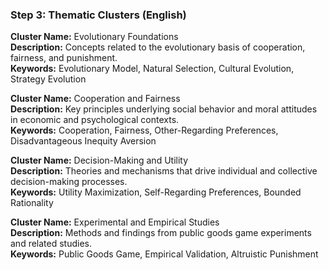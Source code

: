 ### Step 3: Thematic Clusters (English)  

**Cluster Name:** Evolutionary Foundations  
**Description:** Concepts related to the evolutionary basis of cooperation, fairness, and punishment.  
**Keywords:** Evolutionary Model, Natural Selection, Cultural Evolution, Strategy Evolution  

**Cluster Name:** Cooperation and Fairness  
**Description:** Key principles underlying social behavior and moral attitudes in economic and psychological contexts.  
**Keywords:** Cooperation, Fairness, Other-Regarding Preferences, Disadvantageous Inequity Aversion  

**Cluster Name:** Decision-Making and Utility  
**Description:** Theories and mechanisms that drive individual and collective decision-making processes.  
**Keywords:** Utility Maximization, Self-Regarding Preferences, Bounded Rationality  

**Cluster Name:** Experimental and Empirical Studies  
**Description:** Methods and findings from public goods game experiments and related studies.  
**Keywords:** Public Goods Game, Empirical Validation, Altruistic Punishment  


